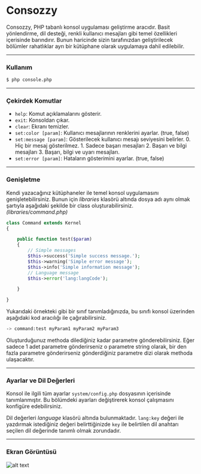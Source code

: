 Consozzy
========

Consozzy, PHP tabanlı konsol uygulaması geliştirme aracıdır. Basit yönlendirme, dil desteği,
renkli kullanıcı mesajları gibi temel özellikleri içerisinde barındırır. Bunun haricinde 
sizin tarafınızdan geliştirilecek bölümler rahatlıklar ayrı bir kütüphane olarak uygulamaya
dahil edilebilir.

***
### Kullanım
```bash
$ php console.php
```

***
### Çekirdek Komutlar


* `help`: Komut açıklamalarını gösterir.
* `exit`: Konsoldan çıkar.
* `clear`: Ekranı temizler.
* `set:color [param]`: Kullanıcı mesajlarının renklerini ayarlar. (true, false)
* `set:message [param]`: Gösterilecek kullanıcı mesajı seviyesini belirler. 
				 0. Hiç bir mesaj gösterilmez.
				 1. Sadece başarı mesajları
				 2. Başarı ve bilgi mesajları
				 3. Başarı, bilgi ve uyarı mesajları.
* `set:error [param]`: Hataların gösterimini ayarlar. (true, false)

***
### Genişletme

Kendi yazacağınız kütüphaneler ile temel konsol uygulamasını genişletebilirsiniz.
Bunun için *libraries* klasörü altında dosya adı aynı olmak şartıyla aşağıdaki 
şekilde bir class oluşturabilirsiniz. *(libraries/command.php)*

```php
class Command extends Kernel
{

	public function test($param)
	{
		// Simple messages
		$this->success('Simple success message.');
		$this->warning('Simple error message');
		$this->info('Simple information message');
		// Language message
		$this->error('lang:langCode');

	}

}
```

Yukarıdaki örnekteki gibi bir sınıf tanımladığınızda, bu sınıfı konsol üzerinden
aşağıdaki kod aracılığı ile çağırabilirsiniz.

```bash
-> command:test myParam1 myParam2 myParam3
```

Oluşturduğunuz methoda dilediğiniz kadar parametre gönderebilirsiniz. Eğer sadece 1
adet parametre gönderirseniz o parametre string olarak, bir den fazla parametre 
gönderirseniz gönderdiğiniz parametre dizi olarak methoda ulaşacaktır. 

***
### Ayarlar ve Dil Değerleri

Konsol ile ilgili tüm ayarlar `system/config.php` dosyasının içerisinde tanımlanmıştır.
Bu bölümdeki ayarları değiştirerek konsol çalışmasını konfigüre edebilirsiniz.

Dil değerleri *language* klasörü altında bulunmaktadır. `lang:key` değeri ile yazdırmak 
istediğiniz değeri belirttiğinizde `key` ile belirtilen dil anahtarı seçilen dil
değerinde tanımlı olmak zorundadır. 

***
### Ekran Görüntüsü

![alt text](http://www.ozguradem.net/wp-content/uploads/2014/03/console.jpg "Ekran Görüntüsü")




